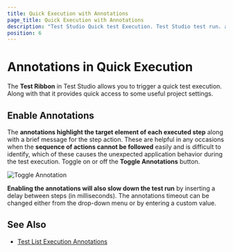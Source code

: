 ```yaml
---
title: Quick Execution with Annotations
page_title: Quick Execution with Annotations
description: "Test Studio Quick test Execution. Test Studio test run. annotated test run. Enable Annotations during quick test execution."
position: 6
---
```

# Annotations in Quick Execution

The **Test Ribbon** in Test Studio allows you to trigger a quick test execution. Along with that it provides quick access to some useful project settings.

## Enable Annotations

The __annotations highlight the target element of each executed step__ along with a brief message for the step action. These are helpful in any occasions when the __sequence of actions cannot be followed__ easily and is difficult to identify, which of these causes the unexpected application behavior during the test execution. Toggle on or off the **Toggle Annotations** button.

![Toggle Annotation][7]

__Enabling the annotations will also slow down the test run__ by inserting a delay between steps (in milliseconds). The annotations timeout can be changed either from the drop-down menu or by entering a custom value.

## See Also

* <a href="/features/test-lists/test-list-settings" target="_blank">Test List Execution Annotations</a>

[7]: /img/automated-tests/test-execution/quick-run-annotations/fig7.png
